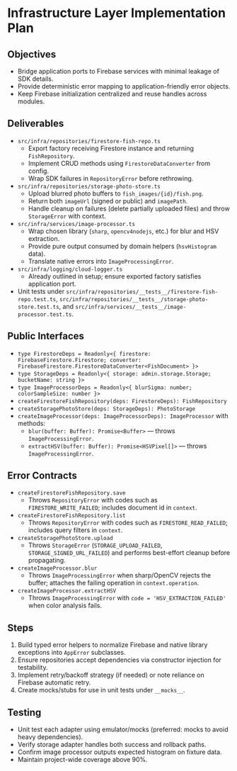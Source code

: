 # Infrastructure Layer Implementation Plan

## Objectives
- Bridge application ports to Firebase services with minimal leakage of SDK details.
- Provide deterministic error mapping to application-friendly error objects.
- Keep Firebase initialization centralized and reuse handles across modules.

## Deliverables
- `src/infra/repositories/firestore-fish-repo.ts`
  - Export factory receiving Firestore instance and returning `FishRepository`.
  - Implement CRUD methods using `FirestoreDataConverter` from config.
  - Wrap SDK failures in `RepositoryError` before rethrowing.
- `src/infra/repositories/storage-photo-store.ts`
  - Upload blurred photo buffers to `fish_images/{id}/fish.png`.
  - Return both `imageUrl` (signed or public) and `imagePath`.
  - Handle cleanup on failures (delete partially uploaded files) and throw `StorageError` with context.
- `src/infra/services/image-processor.ts`
  - Wrap chosen library (`sharp`, `opencv4nodejs`, etc.) for blur and HSV extraction.
  - Provide pure output consumed by domain helpers (`hsvHistogram` data).
  - Translate native errors into `ImageProcessingError`.
- `src/infra/logging/cloud-logger.ts`
  - Already outlined in setup; ensure exported factory satisfies application port.
- Unit tests under `src/infra/repositories/__tests__/firestore-fish-repo.test.ts`, `src/infra/repositories/__tests__/storage-photo-store.test.ts`, and `src/infra/services/__tests__/image-processor.test.ts`.

## Public Interfaces
- `type FirestoreDeps = Readonly<{ firestore: FirebaseFirestore.Firestore; converter: FirebaseFirestore.FirestoreDataConverter<FishDocument> }>`
- `type StorageDeps = Readonly<{ storage: admin.storage.Storage; bucketName: string }>`
- `type ImageProcessorDeps = Readonly<{ blurSigma: number; colorSampleSize: number }>`
- `createFirestoreFishRepository(deps: FirestoreDeps): FishRepository`
- `createStoragePhotoStore(deps: StorageDeps): PhotoStorage`
- `createImageProcessor(deps: ImageProcessorDeps): ImageProcessor` with methods:
  - `blur(buffer: Buffer): Promise<Buffer>` — throws `ImageProcessingError`.
  - `extractHSV(buffer: Buffer): Promise<HSVPixel[]>` — throws `ImageProcessingError`.

## Error Contracts
- `createFirestoreFishRepository.save`
  - Throws `RepositoryError` with codes such as `FIRESTORE_WRITE_FAILED`; includes document id in `context`.
- `createFirestoreFishRepository.list`
  - Throws `RepositoryError` with codes such as `FIRESTORE_READ_FAILED`; includes query filters in `context`.
- `createStoragePhotoStore.upload`
  - Throws `StorageError` (`STORAGE_UPLOAD_FAILED`, `STORAGE_SIGNED_URL_FAILED`) and performs best-effort cleanup before propagating.
- `createImageProcessor.blur`
  - Throws `ImageProcessingError` when sharp/OpenCV rejects the buffer; attaches the failing operation in `context.operation`.
- `createImageProcessor.extractHSV`
  - Throws `ImageProcessingError` with `code = 'HSV_EXTRACTION_FAILED'` when color analysis fails.

## Steps
1. Build typed error helpers to normalize Firebase and native library exceptions into `AppError` subclasses.
2. Ensure repositories accept dependencies via constructor injection for testability.
3. Implement retry/backoff strategy (if needed) or note reliance on Firebase automatic retry.
4. Create mocks/stubs for use in unit tests under `__mocks__`.

## Testing
- Unit test each adapter using emulator/mocks (preferred: mocks to avoid heavy dependencies).
- Verify storage adapter handles both success and rollback paths.
- Confirm image processor outputs expected histogram on fixture data.
- Maintain project-wide coverage above 90%.
